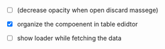 - [ ] (decrease opacity when open discard massege)
- [x] organize the compoenent in table edidtor
- [ ] show loader while fetching the data

